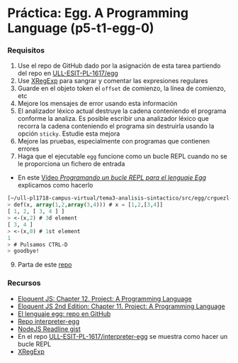 # Práctica: Egg. A Programming Language (p5-t1-egg-0)

### Requisitos

1. Use el repo de GitHub dado por la asignación de esta tarea partiendo del repo en [ULL-ESIT-PL-1617/egg](https://github.com/ULL-ESIT-PL-1617/egg)
2. Use [XRegExp](http://xregexp.com/) para sangrar y comentar las expresiones regulares
3. Guarde en el objeto token el `offset` de comienzo, la línea de comienzo, etc
4. Mejore los mensajes de error usando esta información
5. El analizador léxico actual destruye la cadena conteniendo el programa conforme la analiza.  Es posible  escribir una analizador léxico que recorra la cadena conteniendo el programa sin destruirla usando la opción `sticky`. Estudie esta mejora
6. Mejore las pruebas, especialmente con programas que contienen errores
8. Haga que el ejecutable `egg` funcione como un bucle REPL cuando no se le proporciona un fichero de entrada
  * En este [Vídeo *Programando un bucle REPL para el lenguaje Egg*](https://youtu.be/5gIlt6r29lw) explicamos como hacerlo

  ```lisp
  [~/ull-pl1718-campus-virtual/tema3-analisis-sintactico/src/egg/crguezl-egg(private)]$ bin/egg.js
  > def(x, array(1,2,array(3,4))) # x = [1,2,[3,4]]
  [ 1, 2, [ 3, 4 ] ]
  > <-(x,2) # 3d element
  [ 3, 4 ]
  > <-(x,0) # 1st element
  1
  > # Pulsamos CTRL-D
  > goodbye!

  ```


9. Parta de este [repo](https://github.com/ULL-ESIT-PL-1617/egg)

<!-- 6. Añada índices negativos (a la Ruby) para los arrays -->
<!-- 7. Añada mapas/hashes al lenguaje -->

### Recursos

* [Eloquent JS: Chapter 12. Project: A Programming Language](http://eloquentjavascript.net/11_language.html)
* [Eloquent JS 2nd Edition: Chapter 11. Project: A Programming Language](https://eloquentjavascript.net/2nd_edition/11_language.html)
* [El lenguaje egg: repo en GitHub](https://github.com/ULL-ESIT-PL-1617/egg)
* [Repo interpreter-egg](https://github.com/ULL-ESIT-PL-1617/interpreter-egg)
* [NodeJS Readline gist](https://gist.github.com/crguezl/430642e29a2b9293317320d0d1759387)
* En el repo [ULL-ESIT-PL-1617/interpreter-egg](https://github.com/ULL-ESIT-PL-1617/interpreter-egg) se muestra como hacer un bucle REPL
* [XRegExp](http://xregexp.com/)
